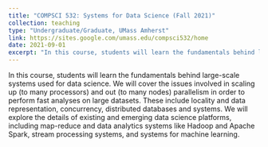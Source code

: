 ```yaml
---
title: "COMPSCI 532: Systems for Data Science (Fall 2021)"
collection: teaching
type: "Undergraduate/Graduate, UMass Amherst"
link: https://sites.google.com/umass.edu/compsci532/home
date: 2021-09-01
excerpt: "In this course, students will learn the fundamentals behind large-scale systems used for data science."
---
```


In this course, students will learn the fundamentals behind large-scale systems used for data science. We will cover the issues involved in scaling up (to many processors) and out (to many nodes) parallelism in order to perform fast analyses on large datasets. These include locality and data representation, concurrency, distributed databases and systems. We will explore the details of existing and emerging data science platforms, including map-reduce and data analytics systems like Hadoop and Apache Spark, stream processing systems, and systems for machine learning.


